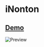 # iNonton

## [Demo](https://hndrapratamaa.github.io/iNonton/)

![Preview](https://hndrapratamaa.github.io/iNonton/resources/preview.png)

